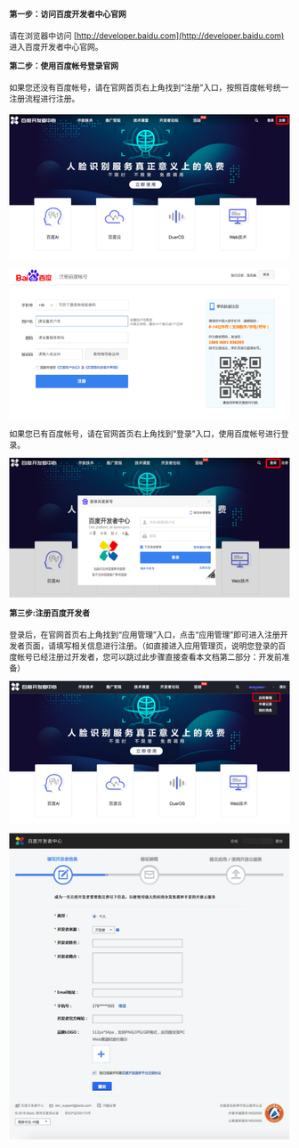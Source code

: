 **第一步：访问百度开发者中心官网 **

请在浏览器中访问 [http://developer.baidu.com](http://developer.baidu.com) 进入百度开发者中心官网。

**第二步：使用百度帐号登录官网 **

如果您还没有百度帐号，请在官网首页右上角找到“注册”入口，按照百度帐号统一注册流程进行注册。 

![](/assets/potal.png)

![](/assets/register.png)

如果您已有百度帐号，请在官网首页右上角找到“登录”入口，使用百度帐号进行登录。

![](/assets/login.png)

**第三步:注册百度开发者 **

登录后，在官网首页右上角找到“应用管理”入口，点击“应用管理”即可进入注册开发者页面，请填写相关信息进行注册。（如直接进入应用管理页，说明您登录的百度帐号已经注册过开发者，您可以跳过此步骤直接查看本文档第二部分：开发前准备）

![](/assets/console.png)

![](/assets/registerpage.png)

